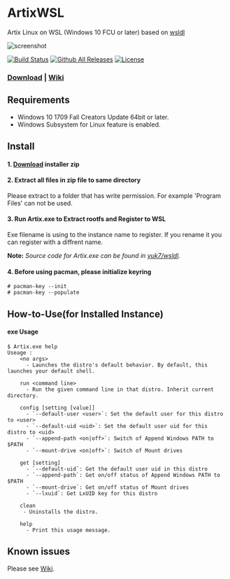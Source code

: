 # ArtixWSL
Artix Linux on WSL (Windows 10 FCU or later)
based on [wsldl](https://github.com/yuk7/wsldl)


![screenshot](https://raw.githubusercontent.com/wiki/yuk7/wsldl/img/Arch_Alpine_Ubuntu.png)

[![Build Status](https://img.shields.io/travis/hdk5/ArtixWSL.svg)](https://travis-ci.org/hdk5/ArtixWSL)
[![Github All Releases](https://img.shields.io/github/downloads/hdk5/ArtixWSL/total.svg)](https://github.com/hdk5/ArtixWSL/releases/latest)
[![License](https://img.shields.io/github/license/hdk5/ArtixWSL.svg)](https://choosealicense.com/licenses/mit/)


### [Download](https://github.com/hdk5/ArtixWSL/releases/latest) | [Wiki](https://github.com/hdk5/ArtixWSL/wiki)

## Requirements
* Windows 10 1709 Fall Creators Update 64bit or later.
* Windows Subsystem for Linux feature is enabled.

## Install
#### 1. [Download](https://github.com/hdk5/ArtixWSL/releases/latest) installer zip

#### 2. Extract all files in zip file to same directory
Please extract to a folder that has write permission.
For example 'Program Files' can not be used.

#### 3. Run Artix.exe to Extract rootfs and Register to WSL
Exe filename is using to the instance name to register.
If you rename it you can register with a diffrent name.

  **Note:** _Source code for Artix.exe can be found in [yuk7/wsldl](https://github.com/yuk7/wsldl)._

#### 4. Before using pacman, please initialize keyring
```console
# pacman-key --init
# pacman-key --populate
```


## How-to-Use(for Installed Instance)
#### exe Usage
```console
$ Artix.exe help
Useage :
    <no args>
      - Launches the distro's default behavior. By default, this launches your default shell.

    run <command line>
      - Run the given command line in that distro. Inherit current directory.

    config [setting [value]]
      - `--default-user <user>`: Set the default user for this distro to <user>
      - `--default-uid <uid>`: Set the default user uid for this distro to <uid>
      - `--append-path <on|off>`: Switch of Append Windows PATH to $PATH
      - `--mount-drive <on|off>`: Switch of Mount drives

    get [setting]
      - `--default-uid`: Get the default user uid in this distro
      - `--append-path`: Get on/off status of Append Windows PATH to $PATH
      - `--mount-drive`: Get on/off status of Mount drives
      - `--lxuid`: Get LxUID key for this distro

    clean
     - Uninstalls the distro.

    help
      - Print this usage message.
```

## Known issues
Please see [Wiki](https://github.com/hdk5/ArtixWSL/wiki).
